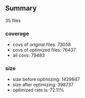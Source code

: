 ## Summary

35 files

### coverage

- covs of original files: 73058
- covs of optimized files: 76437
- all covs: 79483

### size

- size before optimizing: 1429847
- size after optimizing: 398737
- optimized rate is: 72.11%
